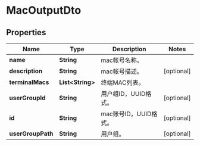 
# MacOutputDto

## Properties
Name | Type | Description | Notes
------------ | ------------- | ------------- | -------------
**name** | **String** | mac帐号名称。 | 
**description** | **String** | mac帐号描述。 |  [optional]
**terminalMacs** | **List&lt;String&gt;** | 终端MAC列表。 | 
**userGroupId** | **String** | 用户组ID，UUID格式。 |  [optional]
**id** | **String** | mac账号ID，UUID格式。 |  [optional]
**userGroupPath** | **String** | 用户组。 |  [optional]



